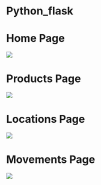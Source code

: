 # Python_flask
<h1>Home Page</h1>
<img src="https://user-images.githubusercontent.com/46220562/97902221-ef51da80-1d45-11eb-9af4-32a4fda8d5d7.png">
<h1>Products Page</h1>
<img src="https://user-images.githubusercontent.com/46220562/97902276-07c1f500-1d46-11eb-970a-4b091a92bd1c.png">
<h1>Locations Page</h1>
<img src="https://user-images.githubusercontent.com/46220562/97902316-15777a80-1d46-11eb-84c3-5511f6075262.png">
<h1>Movements Page</h1>
<img src="https://user-images.githubusercontent.com/46220562/97902342-232d0000-1d46-11eb-9bcd-f6dd3a1e3137.png">

